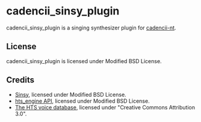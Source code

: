 # cadencii_sinsy_plugin

cadencii_sinsy_plugin is a singing synthesizer plugin for [cadencii-nt](https://github.com/kbinani/cadencii-nt).

## License

cadencii_sinsy_plugin is licensed under Modified BSD License.

## Credits

* [Sinsy](http://sinsy.sourceforge.net/), licensed under Modified BSD License.
* [hts_engine API](http://hts-engine.sourceforge.net/), licensed under Modified BSD License.
* [The HTS voice database](http://sourceforge.net/projects/sinsy/files/HTS%20voice/), licensed under "Creative Commons Attribution 3.0".
